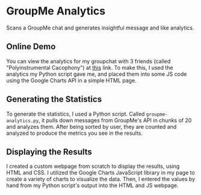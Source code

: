 # GroupMe Analytics
Scans a GroupMe chat and generates insightful message and like analytics.

## Online Demo
You can view the analytics for my groupchat with 3 friends (called "Polyinstrumental Cacophony") at [this](http://vasilescur.github.io/GroupMe-Analytics) link. To make this, I used the analytics my Python script gave me, and placed them into some JS code using the Google Charts API in a simple HTML page.

## Generating the Statistics
To generate the statistics, I used a Python script. Called `groupme-analytics.py`, it pulls down messages from GroupMe's API in chunks of 20 and analyzes them. After being sorted by user, they are counted and analyzed to produce the metrics you see in the results.


## Displaying the Results
I created a custom webpage from scratch to display the results, using HTML and CSS. I utilized the Google Charts JavaScript library in my page to create a variety of charts to visualize the data. Then, I entered the values by hand from my Python script's output into the HTML and JS webpage.



